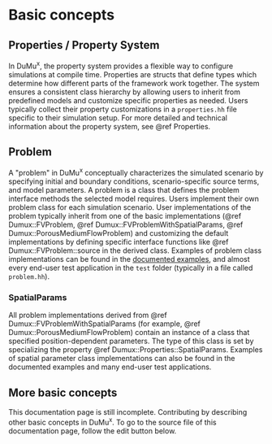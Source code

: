 # Basic concepts

## Properties / Property System
In DuMu<sup>x</sup>, the property system provides a flexible way to configure simulations at compile time. Properties are structs that define types which determine how different parts of the framework work together. The system ensures a consistent class hierarchy by allowing users to inherit from predefined models and customize specific properties as needed.
Users typically collect their property customizations in a `properties.hh` file specific to their simulation setup. For more detailed and technical information about the property system, see @ref Properties.

## Problem
A "problem" in DuMu<sup>x</sup> conceptually characterizes the simulated scenario by specifying initial and boundary conditions, scenario-specific source terms, and model parameters. A problem is a class that defines the problem interface methods the selected model requires. Users implement their own problem class for each simulation scenario. User implementations of the problem typically inherit from one of the basic implementations (@ref Dumux::FVProblem, @ref Dumux::FVProblemWithSpatialParams, @ref Dumux::PorousMediumFlowProblem) and customizing the default implementations by defining specific interface functions like @ref Dumux::FVProblem::source in the derived class. Examples of problem class implementations can be found in the [documented examples](https://git.iws.uni-stuttgart.de/dumux-repositories/dumux/tree/master/examples), and almost every end-user test application in the `test` folder (typically in a file called `problem.hh`).

### SpatialParams
All problem implementations derived from @ref Dumux::FVProblemWithSpatialParams (for example, @ref Dumux::PorousMediumFlowProblem) contain an instance of a class that specified position-dependent parameters. The type of this class is set by specializing the property @ref Dumux::Properties::SpatialParams. Examples of spatial parameter class implementations can also be found in the documented examples and many end-user test applications.

## More basic concepts
This documentation page is still incomplete. Contributing by describing other basic concepts in DuMu<sup>x</sup>.
To go to the source file of this documentation page, follow the edit button below.

